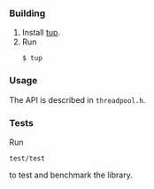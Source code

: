### Building
1. Install [tup](http://gittup.org/tup/index.html).
1. Run 
   ```
   $ tup
   ```

### Usage
The API is described in `threadpool.h`.

### Tests
Run 
   ```
   test/test
   ``` 
to test and benchmark the library.
